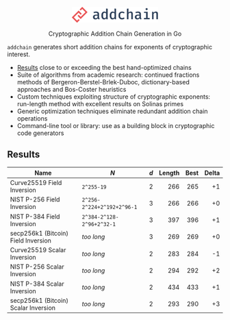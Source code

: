 <p align="center">
  <img src="logo.svg" width="40%" border="0" alt="addchain" />
</p>

<p align="center">Cryptographic Addition Chain Generation in Go</p>

`addchain` generates short addition chains for exponents of cryptographic
interest.

* [Results](#results) close to or exceeding the best hand-optimized chains
* Suite of algorithms from academic research: continued fractions methods
  of Bergeron-Berstel-Brlek-Duboc, dictionary-based approaches and Bos-Coster
  heuristics
* Custom techniques exploiting structure of cryptographic exponents:
  run-length method with excellent results on Solinas primes
* Generic optimization techniques eliminate redundant addition chain operations
* Command-line tool or library: use as a building block in cryptographic code
  generators

## Results

| Name | _N_ | _d_ | Length | Best | Delta |
| ---- | --- | --- | -----: | ---: | ----: |
| Curve25519 Field Inversion | `2^255-19` | 2 | 266 | 265 | +1 |
| NIST P-256 Field Inversion | `2^256-2^224+2^192+2^96-1` | 3 | 266 | 266 | +0 |
| NIST P-384 Field Inversion | `2^384-2^128-2^96+2^32-1` | 3 | 397 | 396 | +1 |
| secp256k1 (Bitcoin) Field Inversion | _too long_ | 3 | 269 | 269 | +0 |
| Curve25519 Scalar Inversion | _too long_ | 2 | 283 | 284 | -1 |
| NIST P-256 Scalar Inversion | _too long_ | 2 | 294 | 292 | +2 |
| NIST P-384 Scalar Inversion | _too long_ | 2 | 434 | 433 | +1 |
| secp256k1 (Bitcoin) Scalar Inversion | _too long_ | 2 | 293 | 290 | +3 |

